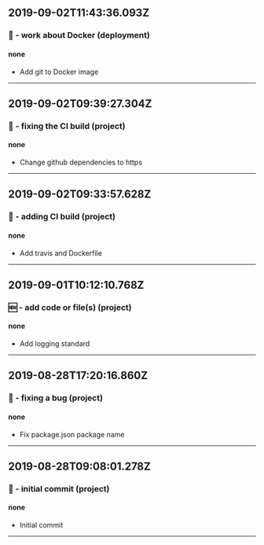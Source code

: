 ## 2019-09-02T11:43:36.093Z
### 🐋 - work about Docker (deployment)

#### none

- Add git to Docker image

-----------------------------

## 2019-09-02T09:39:27.304Z
### 💚 - fixing the CI build (project)

#### none

- Change github dependencies to https

-----------------------------

## 2019-09-02T09:33:57.628Z
### 👷 - adding CI build (project)

#### none

- Add travis and Dockerfile

-----------------------------

## 2019-09-01T10:12:10.768Z
### 🆕 - add code or file(s) (project)

#### none

- Add logging standard

-----------------------------

## 2019-08-28T17:20:16.860Z
### 🐛 - fixing a bug (project)

#### none

- Fix package.json package name

-----------------------------

## 2019-08-28T09:08:01.278Z
### 🎉 - initial commit (project)

#### none

- Initial commit

-----------------------------

